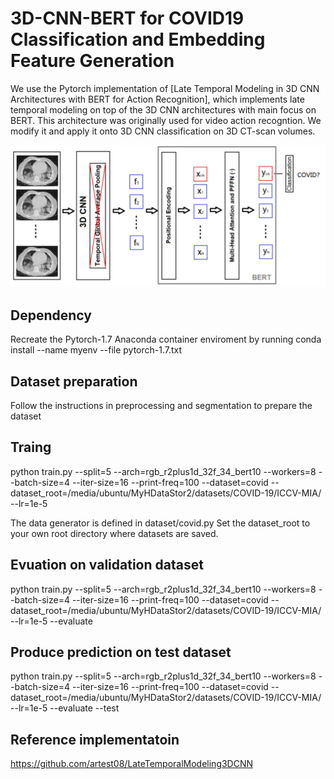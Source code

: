 # 3D-CNN-BERT for COVID19 Classification and Embedding Feature Generation 

We use the Pytorch implementation of [Late Temporal Modeling in 3D CNN Architectures with BERT for Action Recognition], which implements late temporal modeling on top of the 3D CNN architectures with main focus on BERT. This architecture was originally used for video action recogntion. We modify it and apply it onto 3D CNN classification on 3D CT-scan volumes.   

![BERT](./BERT.png)

## Dependency 
Recreate the Pytorch-1.7 Anaconda container enviroment by running conda install --name myenv --file pytorch-1.7.txt  

## Dataset preparation
Follow the instructions in preprocessing and segmentation to prepare the dataset 

## Traing 
python train.py --split=5 --arch=rgb_r2plus1d_32f_34_bert10  --workers=8 --batch-size=4 --iter-size=16 --print-freq=100 --dataset=covid --dataset_root=/media/ubuntu/MyHDataStor2/datasets/COVID-19/ICCV-MIA/  --lr=1e-5

The data generator is defined in dataset/covid.py 
Set the dataset_root to your own root directory where datasets are saved.  

## Evuation on validation dataset  
python train.py --split=5 --arch=rgb_r2plus1d_32f_34_bert10  --workers=8 --batch-size=4 --iter-size=16 --print-freq=100 --dataset=covid --dataset_root=/media/ubuntu/MyHDataStor2/datasets/COVID-19/ICCV-MIA/  --lr=1e-5 --evaluate 

## Produce prediction on test dataset 
python train.py --split=5 --arch=rgb_r2plus1d_32f_34_bert10  --workers=8 --batch-size=4 --iter-size=16 --print-freq=100 --dataset=covid --dataset_root=/media/ubuntu/MyHDataStor2/datasets/COVID-19/ICCV-MIA/  --lr=1e-5 --evaluate --test 

## Reference implementatoin
https://github.com/artest08/LateTemporalModeling3DCNN












